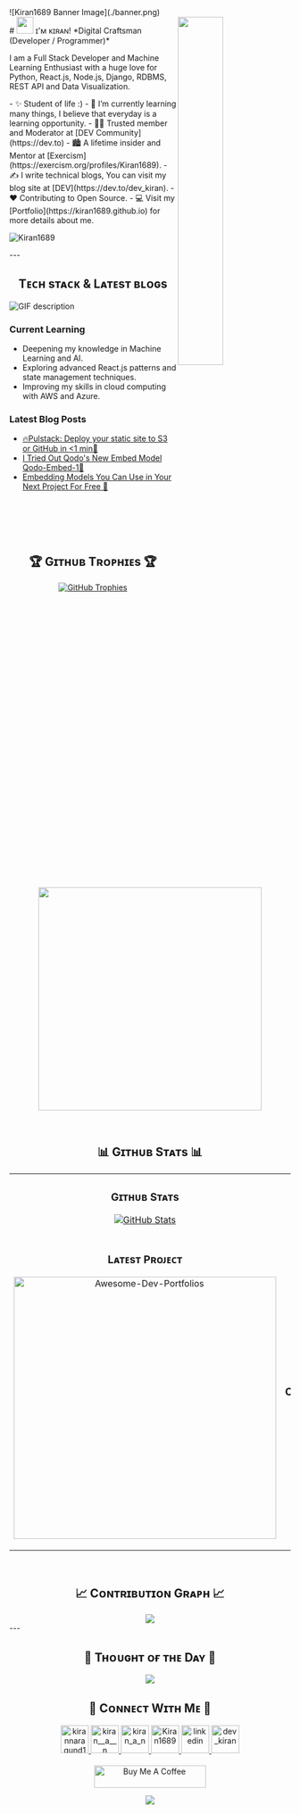 <!--Banner--> ![Kiran1689 Banner Image](./banner.png) <!--Night Owl image--> <div> <img align="right" width="40%" src="https://owlbertsio-resized.s3.amazonaws.com/Popper.psd.full.png"> </div> <!--Header Name--> # <img src="https://emojis.slackmojis.com/emojis/images/1531849430/4246/blob-sunglasses.gif?1531849430" width="30"/> ɪ'ᴍ ᴋɪʀᴀɴ! *Digital Craftsman (Developer / Programmer)* <br /> <!--Start Intro--> <p align="left">I am a Full Stack Developer and Machine Learning Enthusiast with a huge love for Python, React.js, Node.js, Django, RDBMS, REST API and Data Visualization. </p> - ✨ Student of life :) - 🌱 I’m currently learning many things, I believe that everyday is a learning opportunity. - 💁‍♂️ Trusted member and Moderator at [DEV Community](https://dev.to) - 🏙 A lifetime insider and Mentor at [Exercism](https://exercism.org/profiles/Kiran1689). - ✍ I write technical blogs, You can visit my blog site at [DEV](https://dev.to/dev_kiran). - ❤ Contributing to Open Source. - 💻 Visit my [Portfolio](https://kiran1689.github.io) for more details about me. <!--End Intro--> <!--Profile Count Badge--> <p align="left"> <img src="https://komarev.com/ghpvc/?username=Kiran1689&label=Profile%20views&color=770677&style=for-the-badge&logo=star" alt="Kiran1689" style="padding-right:20px;" /> </p> --- <!--Languages and Tools Section--> <h2 align="center">Tᴇᴄʜ sᴛᴀᴄᴋ & Lᴀᴛᴇsᴛ ʙʟᴏɢs</h2> <picture> <source media="(prefers-color-scheme: dark)" srcset="./Skills_Animation_Dark.gif"> <source media="(prefers-color-scheme: light)" srcset="./Skills_Animation_White.gif"> <img align="left" alt="GIF description" src="./Skills_Animation_White.gif"> </picture> <br /> <h3 align="left">Current Learning</h3> <ul align="left"> <li>Deepening my knowledge in Machine Learning and AI.</li> <li>Exploring advanced React.js patterns and state management techniques.</li> <li>Improving my skills in cloud computing with AWS and Azure.</li> </ul> <h3 align="left">Latest Blog Posts</h3> <ul align="left"> <li><a href="https://dev.to/dev_kiran/pulstack-deploy-your-static-site-to-s3-or-github-in-1-min-5cin">🔥Pulstack: Deploy your static site to S3 or GitHub in <1 min🙂</a></li> <li><a href="https://dev.to/dev_kiran/i-tried-out-qodos-new-embed-model-qodo-embed-1-40h5">I Tried Out Qodo's New Embed Model Qodo-Embed-1🤯</a></li> <li><a href="https://dev.to/dev_kiran/embedding-models-you-can-use-in-your-next-project-for-free-i0h">Embedding Models You Can Use in Your Next Project For Free 🚀</a></li> </ul> <br /> <br /> <br /> <br /> <!--Trophies Section--> <h2 align="center">🏆 Gɪᴛʜᴜʙ Tʀᴏᴘʜɪᴇs 🏆</h2> <p align="center"> <a href="https://github.com/Kiran1689"> <picture> <source media="(prefers-color-scheme: dark)" srcset="https://github-profile-trophy.vercel.app/?username=Kiran1689&no-bg=true&row=2&column=6&margin-w=20&margin-h=20&theme=monokai"> <source media="(prefers-color-scheme: light)" srcset="https://github-profile-trophy.vercel.app/?username=Kiran1689&no-bg=true&row=2&column=6&margin-w=20&margin-h=20"> <img alt="GitHub Trophies" src="https://github-profile-trophy.vercel.app/?username=Kiran1689&no-bg=true&no-frame=true&row=2&column=6&margin-w=20&margin-h=20"> </picture> </a> </p> <p align="center"> <a href="https://github.com/daytonaio/daytona"> <img src="https://api.vaunt.dev/v1/github/entities/Kiran1689/achievements?format=svg&limit=6" width="400" /> </a> </p> <br /> <!--Github stats Table--> <h2 align="center">📊 Gɪᴛʜᴜʙ Sᴛᴀᴛs 📊</h2> <table width="100%"> <tr> <td width="50%"> <h3 align="center"><strong>Gɪᴛʜᴜʙ Sᴛᴀᴛs</strong></h3> <p align="center"> <a href="https://github.com/Kiran1689"> <img align="center" src="https://github-readme-stats.vercel.app/api?username=Kiran1689&count_private=true&show_icons=true&theme=nightowl&bg_color=0,000000,441350&title_color=c56a90&text_color=ffffff&rank_icon=github&hide=prs,issues,contribs&show=reviews,prs_merged,prs_merged_percentage" alt="GitHub Stats" /> </a> </p> </td> <td width="50%"> <h3 align="center"><strong>Sᴛʀᴇᴀᴋ Sᴛᴀᴛs</strong></h3> <p align="center"> <a href="https://github.com/Kiran1689"> <img align="center" src="https://streak-stats.demolab.com?user=Kiran1689&theme=nightowl&background=0,000000,441350&fire=ffeb95&ring=ffeb95&sideNums=ffffff&sideLabels=ffffff&dates=c56a90&currStreakNum=ffffff" alt="Streak Stats" /> </a> </p> </td> </tr> <tr> <td width="50%"> <h3 align="center"><strong>Lᴀᴛᴇsᴛ Pʀᴏᴊᴇᴄᴛ</strong></h3> <p align="center"> <a href="https://github.com/Kiran1689/Awesome-Dev-Portfolios"> <img align="center" width="470" src="https://github-readme-stats.vercel.app/api/pin/?username=Kiran1689&repo=Awesome-Dev-Portfolios&theme=nightowl&show_owner=true&bg_color=0,000000,441350&title_color=c56a90&text_color=ffffff" alt="Awesome-Dev-Portfolios" /> </a> </p> </td> <td width="50%"> <h3 align="center"><strong>Tᴏᴘ Cᴏɴᴛʀɪʙᴜᴛɪᴏɴs</strong></h3> <p align="center"> <a href="https://github.com/Kiran1689"> <img align="center" src="https://github-contributor-stats.vercel.app/api?username=Kiran1689&limit=2&theme=nightowl&show_owner=true&combine_all_yearly_contributions=false&bg_color=0,000000,441350&title_color=c56a90&text_color=ffffff" alt="Top Repo" /> </a> </p> </td> </tr> </table> <br /> <!--Contribution Graph--> <h2 align="center">📈 Cᴏɴᴛʀɪʙᴜᴛɪᴏɴ Gʀᴀᴘʜ 📈</h2> <div align="center"> <img src="https://github-readme-activity-graph.vercel.app/graph?username=Kiran1689&bg_color=220a28&&color=ffffff&line=c56a90&point=ffeb95&area=false&hide_border=false" border-radius="15"> </div> --- <!--Dynamic Quote card updates everyday at 12 PM--> <h2 align="center">🌟 Tʜᴏᴜɢʜᴛ ᴏғ ᴛʜᴇ Dᴀʏ 🌟</h2> <!--STARTS_HERE_QUOTE_CARD--> <p align="center"> <img src="https://readme-daily-quotes.vercel.app/api?author=Sigmund%20Freud&quote=Dreams%20are%20the%20royal%20road%20to%20the%20unconscious.%20&theme=dark&bg_color=220a28&author_color=ffeb95&accent_color=c56a90"> </p> <!--ENDS_HERE_QUOTE_CARD--> <!--Contact Section--> <h2 align="center">🤝 Cᴏɴɴᴇᴄᴛ Wɪᴛʜ Mᴇ 🤝 </h2> <div align="center"> <a href="mailto:kirannaragund197@gmail.com" target="_blank"> <img src="./gmail.png" width=50 height=50 alt="kirannaragund197@gmail.com" style="margin-bottom: 5px;" /> </a> <a href="https://x.com/kiran__a__n" target="_blank"> <img src="./twitter.png" width=50 height=50 alt="kiran__a__n" style="margin-bottom: 5px;" /> </a> <a href="https://www.instagram.com/kiran_a_n" target="_blank"> <img src="./instagram.png" width=50 height=50 alt="kiran_a_n" style="margin-bottom: 5px;" /> </a> <a href="https://www.githubcom/Kiran1689" target="_blank"> <img src="./github.png" width=50 height=50 alt="Kiran1689" style="margin-bottom: 5px;" /> </a> <a href="https://www.linkedin.com/in/kiran-a-n/" target="_blank"> <img src="./linkedin.png" width=50 height=50 alt="linkedin" style="margin-bottom: 5px;" /> </a> <a href="https://dev.to/dev_kiran" target="_blank"> <img src="./dev_to.png" width=50 height=50 alt="dev_kiran" style="margin-bottom: 5px;" /> </a> </div> <br/> <!--Buy me a coffee--> <div align="center"> <a href="https://www.buymeacoffee.com/Kiran1689" target="_blank"><img src="https://cdn.buymeacoffee.com/buttons/v2/default-yellow.png" alt="Buy Me A Coffee" style="height: 40px !important;width: 200px !important;" ></a> </div> <!--Footer--> <p align="center"> <img src="https://capsule-render.vercel.app/api?type=waving&color=gradient&height=65&section=footer"/> </p>
